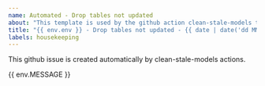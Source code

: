 ```yaml
---
name: Automated - Drop tables not updated
about: "This template is used by the github action clean-stale-models to create issues."
title: "{{ env.env }} - Drop tables not updated - {{ date | date('dd MMM') }}"
labels: housekeeping
---
```


This github issue is created automatically by clean-stale-models actions.

{{ env.MESSAGE }}
